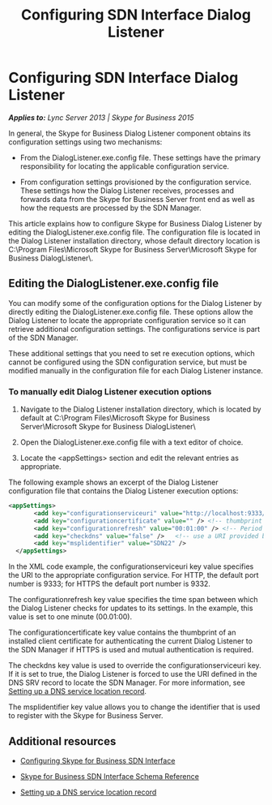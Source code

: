﻿---
title: Configuring SDN Interface Dialog Listener
TOCTitle: Configuring SDN Interface Dialog Listener
ms:assetid: e66f9787-ab6b-4a77-8895-0ae39a3a5ee1
ms:mtpsurl: https://msdn.microsoft.com/en-us/library/Dn785209(v=office.16)
ms:contentKeyID: 65258673
ms.date: 02/27/2017
mtps_version: v=office.16
dev_langs:
- xml
---

# Configuring SDN Interface Dialog Listener


_**Applies to:** Lync Server 2013 | Skype for Business 2015_

In general, the Skype for Business Dialog Listener component obtains its configuration settings using two mechanisms:

  - From the DialogListener.exe.config file. These settings have the primary responsibility for locating the applicable configuration service.

  - From configuration settings provisioned by the configuration service. These settings how the Dialog Listener receives, processes and forwards data from the Skype for Business Server front end as well as how the requests are processed by the SDN Manager.

This article explains how to configure Skype for Business Dialog Listener by editing the DialogListener.exe.config file. The configuration file is located in the Dialog Listener installation directory, whose default directory location is C:\\Program Files\\Microsoft Skype for Business Server\\Microsoft Skype for Business DialogListener\\.

## Editing the DialogListener.exe.config file

You can modify some of the configuration options for the Dialog Listener by directly editing the DialogListener.exe.config file. These options allow the Dialog Listener to locate the appropriate configuration service so it can retrieve additional configuration settings. The configurations service is part of the SDN Manager.

These additional settings that you need to set re execution options, which cannot be configured using the SDN configuration service, but must be modified manually in the configuration file for each Dialog Listener instance.

### To manually edit Dialog Listener execution options

1.  Navigate to the Dialog Listener installation directory, which is located by default at C:\\Program Files\\Microsoft Skype for Business Server\\Microsoft Skype for Business DialogListener\\

2.  Open the DialogListener.exe.config file with a text editor of choice.

3.  Locate the \<appSettings\> section and edit the relevant entries as appropriate.

The following example shows an excerpt of the Dialog Listener configuration file that contains the Dialog Listener execution options:

``` xml
<appSettings>
       <add key="configurationserviceuri" value="http://localhost:9333/Settings" />
       <add key="configurationcertificate" value="" /> <!-- thumbprint of a client certificate to use to authenticate the DL with the SM -->
       <add key="configurationrefresh" value="00:01:00" /> <!-- Period for refreshing the settings from the configuration service -->
       <add key="checkdns" value="false" />   <!-- use a URI provided by the DNS SRV record for locating the configuration service -->
       <add key="msplidentifier" value="SDN22" />
  </appSettings>
```

In the XML code example, the configurationserviceuri key value specifies the URI to the appropriate configuration service. For HTTP, the default port number is 9333; for HTTPS the default port number is 9332.

The configurationrefresh key value specifies the time span between which the Dialog Listener checks for updates to its settings. In the example, this value is set to one minute (00.01:00).

The configurationcertificate key value contains the thumbprint of an installed client certificate for authenticating the current Dialog Listener to the SDN Manager if HTTPS is used and mutual authentication is required.

The checkdns key value is used to override the configurationserviceuri key. If it is set to true, the Dialog Listener is forced to use the URI defined in the DNS SRV record to locate the SDN Manager. For more information, see [Setting up a DNS service location record](setting-up-a-dns-service-location-record.md).

The msplidentifier key value allows you to change the identifier that is used to register with the Skype for Business Server.

## Additional resources

  - [Configuring Skype for Business SDN Interface](configuring-skype-for-business-sdn-interface.md)

  - [Skype for Business SDN Interface Schema Reference](skype-for-business-sdn-interface-schema-reference.md)

  - [Setting up a DNS service location record](setting-up-a-dns-service-location-record.md)

